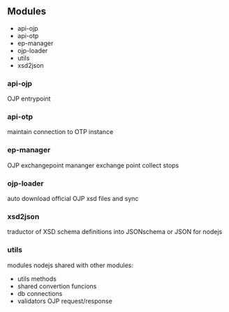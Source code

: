 
## Modules

- api-ojp
- api-otp
- ep-manager
- ojp-loader
- utils
- xsd2json

### api-ojp

OJP entrypoint


### api-otp

maintain connection to OTP instance


### ep-manager

OJP exchangepoint mananger
exchange point collect stops


### ojp-loader

auto download official OJP xsd files and sync


### xsd2json

traductor of XSD schema definitions into JSONschema or JSON for nodejs


### utils

modules nodejs shared with other modules:
- utils methods
- shared convertion funcions
- db connections
- validators OJP request/response 

